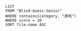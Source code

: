 

```dataview
LIST
FROM "Blind-Guess-Senior"
WHERE contains(category, "游戏")
WHERE score = 10
SORT file.name ASC
```

# 
